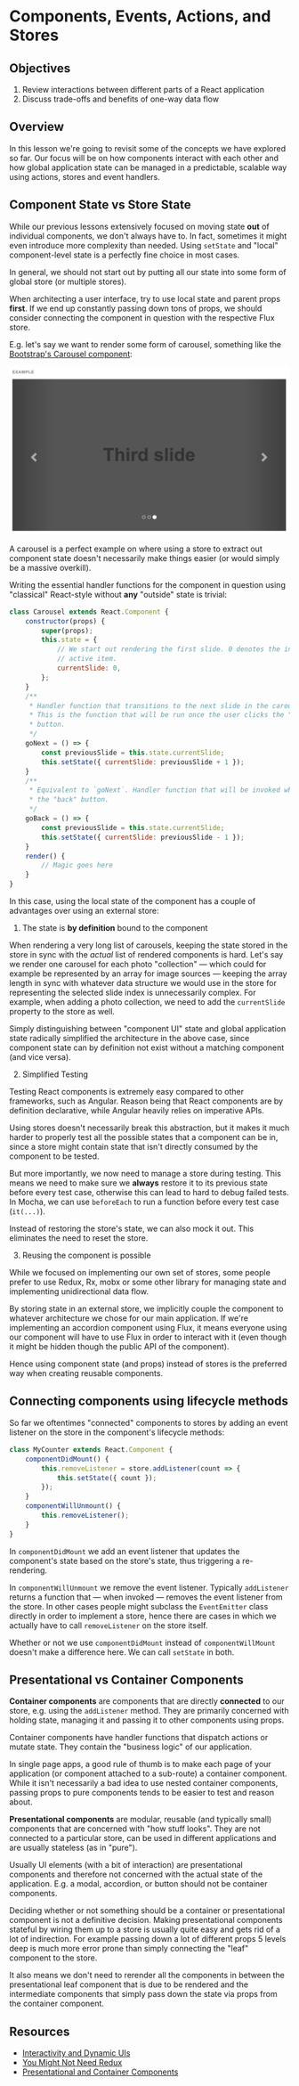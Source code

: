# Components, Events, Actions, and Stores

## Objectives

1. Review interactions between different parts of a React application
2. Discuss trade-offs and benefits of one-way data flow

## Overview

In this lesson we're going to revisit some of the concepts we have explored so
far. Our focus will be on how components interact with each other and how global
application state can be managed in a predictable, scalable way using actions,
stores and event handlers.

## Component State vs Store State

While our previous lessons extensively focused on moving state **out** of
individual components, we don't always have to. In fact, sometimes it might even
introduce more complexity than needed. Using `setState` and "local"
component-level state is a perfectly fine choice in most cases.

In general, we should not start out by putting all our state into some form of
global store (or multiple stores).

When architecting a user interface, try to use local state and parent props
**first**. If we end up constantly passing down tons of props, we should
consider connecting the component in question with the respective Flux store.

E.g. let's say we want to render some form of carousel, something like the
[Bootstrap's Carousel component](http://getbootstrap.com/javascript/#carousel):

![Bootstrap Carousel][carousel]

A carousel is a perfect example on where using a store to extract out component
state doesn't necessarily make things easier (or would simply be a massive
overkill).

Writing the essential handler functions for the component in question using
"classical" React-style without **any** "outside" state is trivial:

```js
class Carousel extends React.Component {
	constructor(props) {
		super(props);
		this.state = {
			// We start out rendering the first slide. 0 denotes the index of the
			// active item.
			currentSlide: 0,
		};
	}
	/**
	 * Handler function that transitions to the next slide in the carousel.
	 * This is the function that will be run once the user clicks the "next"
	 * button.
	 */
	goNext = () => {
		const previousSlide = this.state.currentSlide;
		this.setState({ currentSlide: previousSlide + 1 });
	}
	/**
	 * Equivalent to `goNext`. Handler function that will be invoked when clicking
	 * the "back" button.
	 */
	goBack = () => {
		const previousSlide = this.state.currentSlide;
		this.setState({ currentSlide: previousSlide - 1 });
	}
	render() {
		// Magic goes here
	}
}
```

In this case, using the local state of the component has a couple of advantages
over using an external store:

1. The state is **by definition** bound to the component

When rendering a very long list of carousels, keeping the state stored in the
store in sync with the _actual_ list of rendered components is hard. Let's say
we render one carousel for each photo "collection" — which could for example
be represented by an array for image sources — keeping the array length in sync
with whatever data structure we would use in the store for representing the
selected slide index is unnecessarily complex. For example, when adding a photo
collection, we need to add the `currentSlide` property to the store as well.

Simply distinguishing between "component UI" state and global application state
radically simplified the architecture in the above case, since component state
can by definition not exist without a matching component (and vice versa).

2. Simplified Testing

Testing React components is extremely easy compared to other frameworks, such as
Angular. Reason being that React components are by definition declarative, while
Angular heavily relies on imperative APIs.

Using stores doesn't necessarily break this abstraction, but it makes it much
harder to properly test all the possible states that a component can be in,
since a store might contain state that isn't directly consumed by the component
to be tested.

But more importantly, we now need to manage a store during testing. This means
we need to make sure we **always** restore it to its previous state before every
test case, otherwise this can lead to hard to debug failed tests. In Mocha, we
can use `beforeEach` to run a function before every test case (`it(...)`).

Instead of restoring the store's state, we can also mock it out. This
eliminates the need to reset the store.

3. Reusing the component is possible

While we focused on implementing our own set of stores, some people prefer to
use Redux, Rx, mobx or some other library for managing state and implementing
unidirectional data flow.

By storing state in an external store, we implicitly couple the component to
whatever architecture we chose for our main application. If we're implementing
an accordion component using Flux, it means everyone using our component will
have to use Flux in order to interact with it (even though it might be hidden
though the public API of the component).

Hence using component state (and props) instead of stores is the preferred way
when creating reusable components.

## Connecting components using lifecycle methods

So far we oftentimes "connected" components to stores by adding an event
listener on the store in the component's lifecycle methods:

```js
class MyCounter extends React.Component {
	componentDidMount() {
		this.removeListener = store.addListener(count => {
			this.setState({ count });
		});
	}
	componentWillUnmount() {
		this.removeListener();
	}
}
```

In `componentDidMount` we add an event listener that updates the component's
state based on the store's state, thus triggering a re-rendering.

In `componentWillUnmount` we remove the event listener. Typically `addListener`
returns a function that — when invoked — removes the event listener from the
store. In other cases people might subclass the `EventEmitter` class directly
in order to implement a store, hence there are cases in which we actually have
to call `removeListener` on the store itself.

Whether or not we use `componentDidMount` instead of `componentWillMount`
doesn't make a difference here. We can call `setState` in both.

## Presentational vs Container Components

**Container components** are components that are directly **connected** to our
store, e.g. using the `addListener` method. They are primarily concerned with
holding state, managing it and passing it to other components using props.

Container components have handler functions that dispatch actions or mutate
state. They contain the "business logic" of our application.

In single page apps, a good rule of thumb is to make each page of your
application (or component attached to a sub-route) a container component. While
it isn't necessarily a bad idea to use nested container components, passing
props to pure components tends to be easier to test and reason about.

**Presentational components** are modular, reusable (and typically small)
components that are concerned with "how stuff looks". They are not connected to
a particular store, can be used in different applications and are usually
stateless (as in "pure").

Usually UI elements (with a bit of interaction) are presentational components
and therefore not concerned with the actual state of the application. E.g. a
modal, accordion, or button should not be container components.

Deciding whether or not something should be a container or presentational
component is not a definitive decision. Making presentational components stateful
by wiring them up to a store is usually quite easy and gets rid of a lot of
indirection. For example passing down a lot of different props 5 levels deep is
much more error prone than simply connecting the "leaf" component to the store.

It also means we don't need to rerender all the components in between the
presentational leaf component that is due to be rendered and the intermediate
components that simply pass down the state via props from the container
component.

## Resources

- [Interactivity and Dynamic UIs](https://facebook.github.io/react/docs/interactivity-and-dynamic-uis.html)
- [You Might Not Need Redux](https://medium.com/@dan_abramov/you-might-not-need-redux-be46360cf367#.7v3xs9al2)
- [Presentational and Container Components](https://medium.com/@dan_abramov/smart-and-dumb-components-7ca2f9a7c7d0#.jp0dni40i)

[carousel]: assets/carousel.png "Bootstrap Carousel"
